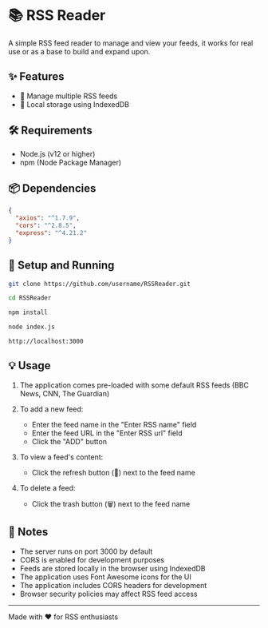 # 📚 RSS Reader

A simple RSS feed reader to manage and view your feeds, it works for real use or as a base to build and expand upon.

## ✨ Features

- 🔄 Manage multiple RSS feeds
- 💾 Local storage using IndexedDB

## 🛠️ Requirements

- Node.js (v12 or higher)
- npm (Node Package Manager)

## 📦 Dependencies

```json
{
  "axios": "^1.7.9",
  "cors": "^2.8.5",
  "express": "^4.21.2"
}
```

## 🚀 Setup and Running

```bash
git clone https://github.com/username/RSSReader.git
```
```bash
cd RSSReader
```
```bash
npm install
```
```bash
node index.js
```
```
http://localhost:3000
```

## 💡 Usage

1. The application comes pre-loaded with some default RSS feeds (BBC News, CNN, The Guardian)
2. To add a new feed:
   - Enter the feed name in the "Enter RSS name" field
   - Enter the feed URL in the "Enter RSS url" field
   - Click the "ADD" button

3. To view a feed's content:
   - Click the refresh button (🔄) next to the feed name

4. To delete a feed:
   - Click the trash button (🗑️) next to the feed name

## 📝 Notes

- The server runs on port 3000 by default
- CORS is enabled for development purposes
- Feeds are stored locally in the browser using IndexedDB
- The application uses Font Awesome icons for the UI
- The application includes CORS headers for development
- Browser security policies may affect RSS feed access

---

Made with ❤️ for RSS enthusiasts